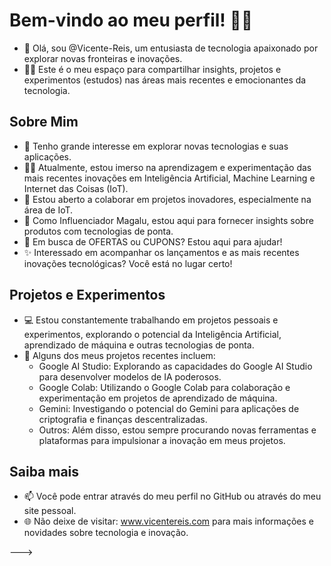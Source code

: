 # Bem-vindo ao meu perfil! 🧑‍⚖️ 

- 📱 Olá, sou @Vicente-Reis, um entusiasta de tecnologia apaixonado por explorar novas fronteiras e inovações. 
- 🧑‍⚖️ Este é o meu espaço para compartilhar insights, projetos e experimentos (estudos) nas áreas mais recentes e emocionantes da tecnologia.

## Sobre Mim
- 👀 Tenho grande interesse em explorar novas tecnologias e suas aplicações.
- 🧑‍⚖️ Atualmente, estou imerso na aprendizagem e experimentação das mais recentes inovações em Inteligência Artificial, Machine Learning e Internet das Coisas (IoT).
- 🤖 Estou aberto a colaborar em projetos inovadores, especialmente na área de IoT.
- 🏪 Como Influenciador Magalu, estou aqui para fornecer insights sobre produtos com tecnologias de ponta.
- 🤑 Em busca de OFERTAS ou CUPONS? Estou aqui para ajudar!
- ✨ Interessado em acompanhar os lançamentos e as mais recentes inovações tecnológicas? Você está no lugar certo!

## Projetos e Experimentos
- 💻 Estou constantemente trabalhando em projetos pessoais e experimentos, explorando o potencial da Inteligência Artificial, aprendizado de máquina e outras tecnologias de ponta.
- 🚀 Alguns dos meus projetos recentes incluem:
  - Google AI Studio: Explorando as capacidades do Google AI Studio para desenvolver modelos de IA poderosos.
  - Google Colab: Utilizando o Google Colab para colaboração e experimentação em projetos de aprendizado de máquina.
  - Gemini: Investigando o potencial do Gemini para aplicações de criptografia e finanças descentralizadas.
  - Outros: Além disso, estou sempre procurando novas ferramentas e plataformas para impulsionar a inovação em meus projetos.

## Saiba mais
- 📫 Você pode entrar através do meu perfil no GitHub ou através do meu site pessoal.
- 🌐 Não deixe de visitar: www.vicentereis.com para mais informações e novidades sobre tecnologia e inovação.

<!---
Vicente-Reis/VR-CONSULTORIA é um repositório ✨ especial ✨ porque seu `README.md` (este arquivo) aparece no seu perfil do GitHub.
Você pode clicar no link Visualizar para ver suas alterações.
--->
--->
